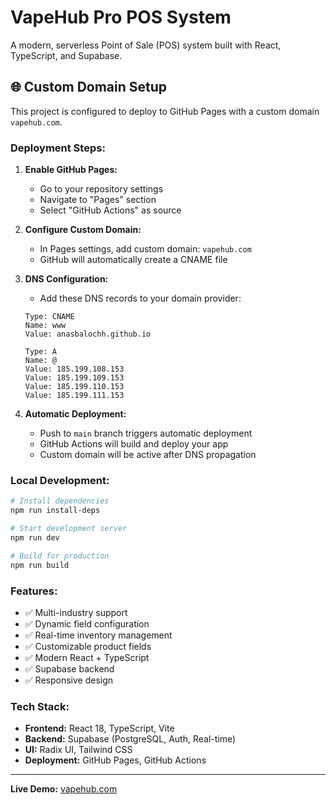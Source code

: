 # VapeHub Pro POS System

A modern, serverless Point of Sale (POS) system built with React, TypeScript, and Supabase.

## 🌐 Custom Domain Setup

This project is configured to deploy to GitHub Pages with a custom domain `vapehub.com`.

### Deployment Steps:

1. **Enable GitHub Pages:**
   - Go to your repository settings
   - Navigate to "Pages" section
   - Select "GitHub Actions" as source

2. **Configure Custom Domain:**
   - In Pages settings, add custom domain: `vapehub.com`
   - GitHub will automatically create a CNAME file

3. **DNS Configuration:**
   - Add these DNS records to your domain provider:
   ```
   Type: CNAME
   Name: www
   Value: anasbalochh.github.io
   
   Type: A
   Name: @
   Value: 185.199.108.153
   Value: 185.199.109.153
   Value: 185.199.110.153
   Value: 185.199.111.153
   ```

4. **Automatic Deployment:**
   - Push to `main` branch triggers automatic deployment
   - GitHub Actions will build and deploy your app
   - Custom domain will be active after DNS propagation

### Local Development:

```bash
# Install dependencies
npm run install-deps

# Start development server
npm run dev

# Build for production
npm run build
```

### Features:

- ✅ Multi-industry support
- ✅ Dynamic field configuration
- ✅ Real-time inventory management
- ✅ Customizable product fields
- ✅ Modern React + TypeScript
- ✅ Supabase backend
- ✅ Responsive design

### Tech Stack:

- **Frontend:** React 18, TypeScript, Vite
- **Backend:** Supabase (PostgreSQL, Auth, Real-time)
- **UI:** Radix UI, Tailwind CSS
- **Deployment:** GitHub Pages, GitHub Actions

---

**Live Demo:** [vapehub.com](https://vapehub.com)
